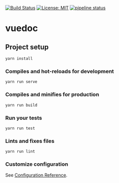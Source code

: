 [![Build Status](https://travis-ci.com/diego81b/vuedoc.svg?branch=master)](https://travis-ci.com/diego81b/vuedoc)
[![License: MIT](https://img.shields.io/badge/License-MIT-yellow.svg)](https://opensource.org/licenses/MIT)
[![pipeline status](https://gitlab.com/diegobaldeschi/vuedoc/badges/master/pipeline.svg)](https://gitlab.com/diegobaldeschi/vuedoc/commits/master)

# vuedoc

## Project setup
```
yarn install
```

### Compiles and hot-reloads for development
```
yarn run serve
```

### Compiles and minifies for production
```
yarn run build
```

### Run your tests
```
yarn run test
```

### Lints and fixes files
```
yarn run lint
```

### Customize configuration
See [Configuration Reference](https://cli.vuejs.org/config/).
